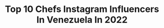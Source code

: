---
title: Top 10 Chefs Instagram Influencers In Venezuela In 2022
description: >-
  Find top chefs Instagram influencers in Venezuela in 2022. Most popular hashtags: #venezuela #receta #caracas.
platform: Instagram
hits: 24
text_top: See the top-rated Instagram accounts on inBeat.
text_bottom: inBeat holds 24 Instagram influencers like this in Venezuela for you to connect with.
profiles:
  - username: "dianavalentinarch"
    fullname: >-
      Diana Valentina
    bio: >-
      Mi vida y día a día en fotos 📸 💃🏼Hobby model Chef internacional👩🏼‍🍳 📈Uni student
    location: "Venezuela"
    followers: 8936
    engagement: 1969
    commentsToLikes: 0.018767
    id: ck9hbo11fhoxf0j78ehdgm62q
    verified: false
    hashtags: "#blonde, #bogota, #photography, #pregnant"
  - username: "ivangarciah"
    fullname: >-
      Iván García
    bio: >-
      🔪 Cocinero Venezolano 💡 Chef / Owner @ElBosqueBistro @pastelesrex 📍 Venezuela
    location: "Venezuela"
    followers: 16967
    engagement: 412
    commentsToLikes: 0.060194
    id: ck5hln2itki510i11bca30sqv
    verified: false
    hashtags: "#cuarentine, #pandemic, #delivery, #50bestrestaurants"
  - username: "gandicadeysi_"
    fullname: >-
      Deysi Gandica
    bio: >-
      @deysigandicaa Modelo Chef de Cocina Internacional Miss Teen Mérida 2019 Miss Teen Venezuela Internacional 2019 @missteenvenezuela
    location: "Venezuela"
    followers: 6878
    engagement: 1192
    commentsToLikes: 0.024693
    id: ck602yno2k1ht0i14kswdy450
    verified: false
    hashtags: "#quedateencasa, #tbt, #caballos"
  - username: "ray_hevia"
    fullname: >-
      RAY HEVIA | Cocinero / Cook
    bio: >-
      TV #Chef, Foodie | #BurgerLover • CEO @CcV_Chef Fundador @UrbanBurger_Ccs • AOS' & BPS' #CIAChef #Proud2bCIA 📲🔻
    location: "Venezuela"
    followers: 18063
    engagement: 331
    commentsToLikes: 0.119984
    id: ck6tsv7nh70op0j71oah6m97e
    verified: false
    hashtags: "#queso, #deli, #foodphotografy, #burger"
  - username: "daniel_chique"
    fullname: >-
      Daniel Chique
    bio: >-
      Creativo Gastronomico, Chef, Asesor Culinario. Ensayos EP 04:
    location: "Venezuela"
    followers: 7703
    engagement: 435
    commentsToLikes: 0.099214
    id: ck5hgfodk2j0s0i11qd8oci2t
    verified: false
    hashtags: "#lecheria"
  - username: "deimytaa"
    fullname: >-
      ✨🦄𝒟𝑒𝒾𝓂𝒶 ℬ𝒶𝓇𝓇𝒾𝑜𝓈🐚🏝
    bio: >-
      📌Soy Deima con i i LATINA Hacemos los mejores postres con mi mami❤️ 🎂 @deimytapasteleria Chef 👩🏼‍🍳 De Tv 📺 y 📻🎙 You Only Live Once🍀 📍Paraguay🇵🇾
    location: "Venezuela"
    followers: 52641
    engagement: 154
    commentsToLikes: 0.012915
    id: ckap666k4eke30i78q7p447w8
    verified: false
    hashtags: "#mechascreativas, #tbt, #rubiosperfectos"
  - username: "guaicook"
    fullname: >-
      G U A I C O O K
    bio: >-
      Chef + Promotor Gastronómico Creo experiencia en @LaMaldadDelDia Conozco cocinas en #ConElChef Imagen de @paisa_vzla
    location: "Venezuela"
    followers: 64995
    engagement: 125
    commentsToLikes: 0.146777
    id: ck5zmwmyrnc9q0i14o0yvu2vn
    verified: false
    hashtags: "#caracas, #lunarossa, #pinkmoon, #papas"
  - username: "adalbertolrr"
    fullname: >-
      Adalberto Luis Rodriguez
    bio: >-
      Pastry Chef Tsu organización empresarial Vivo un día a la vez #RegalandoSonrisas Instructor y asesor Adalbertolrr@gmail.com #PasiónPastryChef
    location: "Venezuela"
    followers: 28824
    engagement: 111
    commentsToLikes: 0.039012
    id: ck5zx0n9d74240i14neha5aqo
    verified: false
    hashtags: "#cakedecorating, #maracay, #pastelerosvenezolanos, #caketopper"
  - username: "co_cinero"
    fullname: >-
      CESAR GONZALEZ Cocinero
    bio: >-
      Foodie, Restaurateur, Chef based in Miami Restaurant @taikinrestaurant YouTube: Cesar Cocinero 👇 🇻🇪 🇺🇸
    location: "Venezuela"
    followers: 2180302
    engagement: 92
    commentsToLikes: 0.024857
    id: ck136dd4p5xm50i196eioy10t
    verified: false
    hashtags: "#venezuelanfood, #receta, #miami, #recetasfaciles"
  - username: "victorpastries"
    fullname: >-
      Victor Pastries
    bio: >-
      Chef Venezolano🇻🇪
    location: "Venezuela"
    followers: 1055189
    engagement: 29
    commentsToLikes: 0.062022
    id: ck6u28ik4qcqj0j71lbegrt14
    verified: false
    hashtags: "#postre, #dulce, #amai26, #tkn"
---